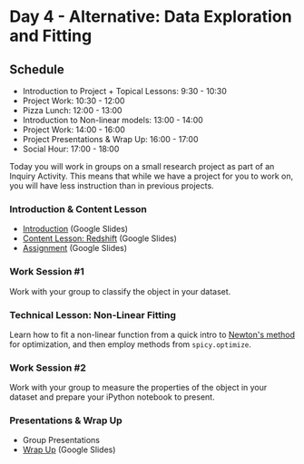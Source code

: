 # Day 4 - Alternative: Data Exploration and Fitting

## Schedule

- Introduction to Project + Topical Lessons: 9:30 - 10:30
- Project Work: 10:30 - 12:00
- Pizza Lunch: 12:00 - 13:00
- Introduction to Non-linear models: 13:00 - 14:00
- Project Work: 14:00 - 16:00 
- Project Presentations & Wrap Up: 16:00 - 17:00
- Social Hour: 17:00 - 18:00

Today you will work in groups on a small research project as part of an Inquiry Activity. This means that while we have a project for you to work on, you will have less instruction than in previous projects. 

###  Introduction & Content Lesson

 - [Introduction](https://docs.google.com/presentation/d/1-z3BATO5WSKEtGRvqpTCDe08-8A_LAiBpjeuyVHAX70/edit?usp=sharing) (Google Slides) 
 - [Content Lesson: Redshift](https://docs.google.com/presentation/d/1lrSSqz84EFzHOkc-lmtKKmYVHmQ-3OrDQlTPpPH6IRI/edit?usp=sharing) (Google Slides)
 - [Assignment](https://docs.google.com/presentation/d/13SEnCqObimjwuH4atz0dRJVE48AL-mKHhBzWQKZV1f8/edit?usp=sharing) (Google Slides)

### Work Session #1

Work with your group to classify the object in your dataset.

### Technical Lesson: Non-Linear Fitting

Learn how to fit a non-linear function from a quick intro to [Newton's method](Newton-Method.ipynb) for optimization, and then employ methods from `spicy.optimize`.

### Work Session #2 
Work with your group to measure the properties of the object in your dataset and prepare your iPython notebook to present.

### Presentations & Wrap Up
 - Group Presentations 
 - [Wrap Up](https://docs.google.com/presentation/d/16UY8XsUjypvNCFJR_etizBLsSZql_MFhIh6wKQxju64/edit?usp=sharing) (Google Slides)